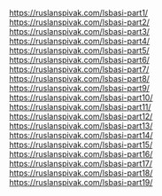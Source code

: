 https://ruslanspivak.com/lsbasi-part1/ <br/>
https://ruslanspivak.com/lsbasi-part2/ <br/>
https://ruslanspivak.com/lsbasi-part3/ <br/>
https://ruslanspivak.com/lsbasi-part4/ <br/>
https://ruslanspivak.com/lsbasi-part5/ <br/>
https://ruslanspivak.com/lsbasi-part6/ <br/>
https://ruslanspivak.com/lsbasi-part7/ <br/>
https://ruslanspivak.com/lsbasi-part8/ <br/>
https://ruslanspivak.com/lsbasi-part9/ <br/>
https://ruslanspivak.com/lsbasi-part10/ <br/>
https://ruslanspivak.com/lsbasi-part11/ <br/>
https://ruslanspivak.com/lsbasi-part12/ <br/>
https://ruslanspivak.com/lsbasi-part13/ <br/>
https://ruslanspivak.com/lsbasi-part14/ <br/>
https://ruslanspivak.com/lsbasi-part15/ <br/>
https://ruslanspivak.com/lsbasi-part16/ <br/>
https://ruslanspivak.com/lsbasi-part17/ <br/>
https://ruslanspivak.com/lsbasi-part18/ <br/>
https://ruslanspivak.com/lsbasi-part19/ <br/>
